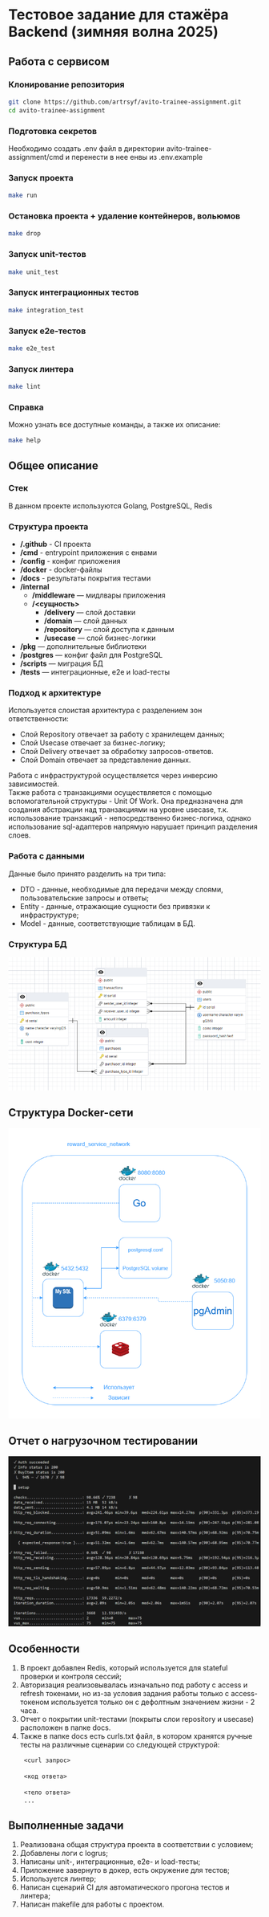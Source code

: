 # **Тестовое задание для стажёра Backend (зимняя волна 2025)**

## **Работа с сервисом**

### Клонирование репозитория
```sh
git clone https://github.com/artrsyf/avito-trainee-assignment.git
cd avito-trainee-assignment
```

### Подготовка секретов
Необходимо создать .env файл в директории avito-trainee-assignment/cmd и перенести в нее енвы из .env.example

### Запуск проекта
```sh
make run
```

### Остановка проекта + удаление контейнеров, вольюмов
```sh
make drop
```

### Запуск unit-тестов
```sh
make unit_test
```

### Запуск интеграционных тестов
```sh
make integration_test
```

### Запуск e2e-тестов
```sh
make e2e_test
```

### Запуск линтера
```sh
make lint
```

### Справка
Можно узнать все доступные команды, а также их описание:
```sh
make help
```

## **Общее описание**
### Стек
В данном проекте используются Golang, PostgreSQL, Redis

### Структура проекта
- **/.github** - CI проекта
- **/cmd** - entrypoint приложения с енвами
- **/config** - конфиг приложения
- **/docker** - docker-файлы
- **/docs** - результаты покрытия тестами
- **/internal**
    - **/middleware** — мидлвары приложения
    - **/<сущность>**
        - **/delivery** — слой доставки
        - **/domain** — слой данных
        - **/repository** — слой доступа к данным
        - **/usecase** — слой бизнес-логики
- **/pkg** — дополнительные библиотеки
- **/postgres** — конфиг файл для PostgreSQL
- **/scripts** — миграция БД
- **/tests** — интеграционные, e2e и load-тесты

### Подход к архитектуре
Используется слоистая архитектура с разделением зон ответственности:
- Слой Repository отвечает за работу с хранилещем данных;
- Слой Usecase отвечает за бизнес-логику;
- Слой Delivery отвечает за обработку запросов-ответов.
- Слой Domain отвечает за представление данных.

Работа с инфраструктурой осуществляется через инверсию зависимостей.
<br>
Также работа с транзакциями осуществляется с помощью вспомогательной структуры - Unit Of Work.
Она предназначена для создания абстракции над транзакциями на уровне usecase, т.к. использование транзакций - непосредственно бизнес-логика, однако использование sql-адаптеров напрямую нарушает принцип разделения слоев.

### Работа с данными
Данные было принято разделить на три типа:
- DTO - данные, необходимые для передачи между слоями, пользовательские запросы и ответы;
- Entity - данные, отражающие сущности без привязки к инфраструктуре;
- Model - данные, соответствующие таблицам в БД.

### Структура БД
![DB Screenshot](docs/assets/db.png)

## **Структура Docker-сети**
![Docker Screenshot](docs/assets/docker.png)

## **Отчет о нагрузочном тестировании**
![Docker Screenshot](docs/assets/load.png)

## **Особенности**
1. В проект добавлен Redis, который используется для stateful проверки и контроля сессий;
2. Авторизация реализовывалась изначально под работу с access и refresh токенами, но из-за условия задания работы только с access-токеном используется только он с дефолтным значением жизни - 2 часа.
3. Отчет о покрытии unit-тестами (покрыты слои repository и usecase) расположен в папке docs.
4. Также в папке docs есть curls.txt файл, в котором хранятся ручные тесты на различные сценарии со следующей структурой:
    >
        <curl запрос>
        
        <код ответа>

        <тело ответа>
        ...

## **Выполненные задачи**
1. Реализована общая структура проекта в соответствии с условием;
2. Добавлены логи с logrus;
3. Написаны unit-, интеграционные, e2e- и load-тесты;
4. Приложение завернуто в докер, есть окружение для тестов;
5. Используется линтер;
6. Написан сценарий CI для автоматического прогона тестов и линтера;
7. Написан makefile для работы с проектом.